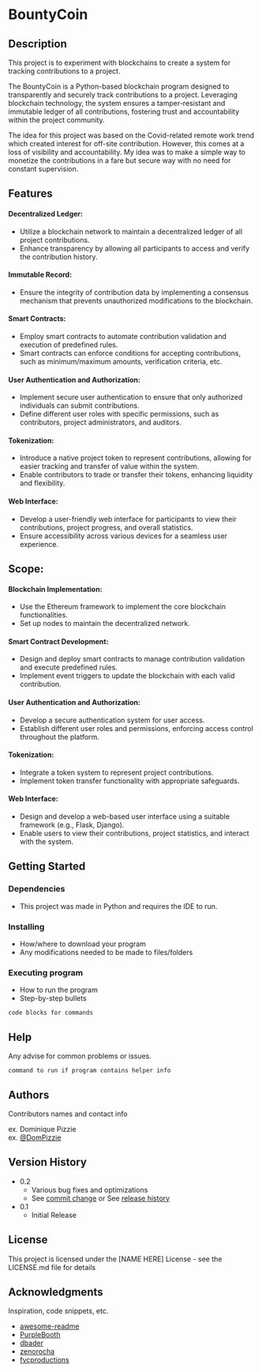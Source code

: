 # BountyCoin

## Description
This project is to experiment with blockchains to create a system for tracking contributions to a project.

The BountyCoin is a Python-based blockchain program designed to transparently and securely track contributions to a project. Leveraging blockchain technology, the system ensures a tamper-resistant and immutable ledger of all contributions, fostering trust and accountability within the project community.

The idea for this project was based on the Covid-related remote work trend which created interest for off-site contribution. However, this comes at a loss of visibility and accountability. My idea was to make a simple way to monetize the contributions in a fare but secure way with no need for constant supervision.

## Features 
#### Decentralized Ledger:

* Utilize a blockchain network to maintain a decentralized ledger of all project contributions.
* Enhance transparency by allowing all participants to access and verify the contribution history.

#### Immutable Record:

* Ensure the integrity of contribution data by implementing a consensus mechanism that prevents unauthorized modifications to the blockchain.

#### Smart Contracts:

* Employ smart contracts to automate contribution validation and execution of predefined rules.
* Smart contracts can enforce conditions for accepting contributions, such as minimum/maximum amounts, verification criteria, etc.

#### User Authentication and Authorization:

* Implement secure user authentication to ensure that only authorized individuals can submit contributions.
* Define different user roles with specific permissions, such as contributors, project administrators, and auditors.

#### Tokenization:

* Introduce a native project token to represent contributions, allowing for easier tracking and transfer of value within the system.
* Enable contributors to trade or transfer their tokens, enhancing liquidity and flexibility.

#### Web Interface:

* Develop a user-friendly web interface for participants to view their contributions, project progress, and overall statistics.
* Ensure accessibility across various devices for a seamless user experience.

## Scope:

#### Blockchain Implementation:

* Use the Ethereum framework to implement the core blockchain functionalities.
* Set up nodes to maintain the decentralized network.

#### Smart Contract Development:

* Design and deploy smart contracts to manage contribution validation and execute predefined rules.
* Implement event triggers to update the blockchain with each valid contribution.

#### User Authentication and Authorization:

* Develop a secure authentication system for user access.
* Establish different user roles and permissions, enforcing access control throughout the platform.

#### Tokenization:

* Integrate a token system to represent project contributions.
* Implement token transfer functionality with appropriate safeguards.

#### Web Interface:

* Design and develop a web-based user interface using a suitable framework (e.g., Flask, Django).
* Enable users to view their contributions, project statistics, and interact with the system.

## Getting Started

### Dependencies

* This project was made in Python and requires the IDE to run.


### Installing

* How/where to download your program
* Any modifications needed to be made to files/folders

### Executing program

* How to run the program
* Step-by-step bullets
```
code blocks for commands
```

## Help

Any advise for common problems or issues.
```
command to run if program contains helper info
```

## Authors

Contributors names and contact info

ex. Dominique Pizzie  
ex. [@DomPizzie](https://twitter.com/dompizzie)

## Version History

* 0.2
    * Various bug fixes and optimizations
    * See [commit change]() or See [release history]()
* 0.1
    * Initial Release

## License

This project is licensed under the [NAME HERE] License - see the LICENSE.md file for details

## Acknowledgments

Inspiration, code snippets, etc.
* [awesome-readme](https://github.com/matiassingers/awesome-readme)
* [PurpleBooth](https://gist.github.com/PurpleBooth/109311bb0361f32d87a2)
* [dbader](https://github.com/dbader/readme-template)
* [zenorocha](https://gist.github.com/zenorocha/4526327)
* [fvcproductions](https://gist.github.com/fvcproductions/1bfc2d4aecb01a834b46)
